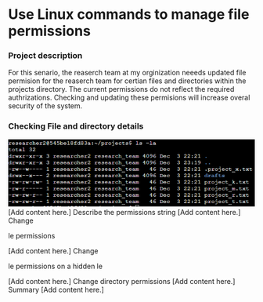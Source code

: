 <h1>Use Linux commands to manage file permissions</h1>
<h3>Project description</h3>
For this senario, the reaserch team at my orginization neeeds updated file permision for the reaserch team for certian files and directories within the projects directory. The current permissions do not reflect the required authrizations. Checking and updating these permisions will increase overal security of the system.

<h3>Checking File and directory details</h3>
<img src=../img/1.png>
[Add content here.]
Describe the permissions string
[Add content here.]
Change

le permissions

[Add content here.]
Change

le permissions on a hidden
le

[Add content here.]
Change directory permissions
[Add content here.]
Summary
[Add content here.]
